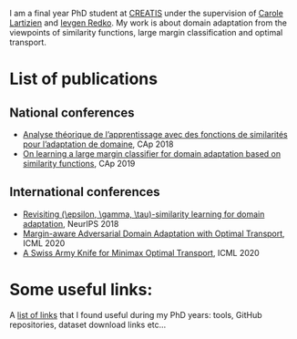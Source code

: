 I am a final year PhD student at [CREATIS](https://www.creatis.insa-lyon.fr/site7/en) under the supervision of [Carole Lartizien](https://www.creatis.insa-lyon.fr/~lartizien/) and [Ievgen Redko](https://ievred.github.io/). My work is about domain adaptation from the viewpoints of similarity functions, large margin classification and optimal transport.

# List of publications

## National conferences
* [Analyse théorique de l’apprentissage avec des fonctions de similarités pour l’adaptation de domaine](https://hal.archives-ouvertes.fr/hal-02063285), CAp 2018
* [On learning a large margin classifier for domain adaptation based on similarity functions](https://hal.archives-ouvertes.fr/hal-02343988), CAp 2019

## International conferences
* [Revisiting (\epsilon, \gamma, \tau)-similarity learning for domain adaptation](https://papers.nips.cc/paper/7969-revisiting-epsilon-gamma-tau-similarity-learning-for-domain-adaptation), NeurIPS 2018
* [Margin-aware Adversarial Domain Adaptation with Optimal Transport](https://proceedings.icml.cc/paper/2020/hash/1102a326d5f7c9e04fc3c89d0ede88c9), ICML 2020
* [A Swiss Army Knife for Minimax Optimal Transport](https://proceedings.icml.cc/paper/2020/hash/1343777b8ead1cef5a79b78a1a48d805), ICML 2020


# Some useful links:
A [list of links](useful_links.md) that I found useful during my PhD years: tools, GitHub repositories, dataset download links etc...
